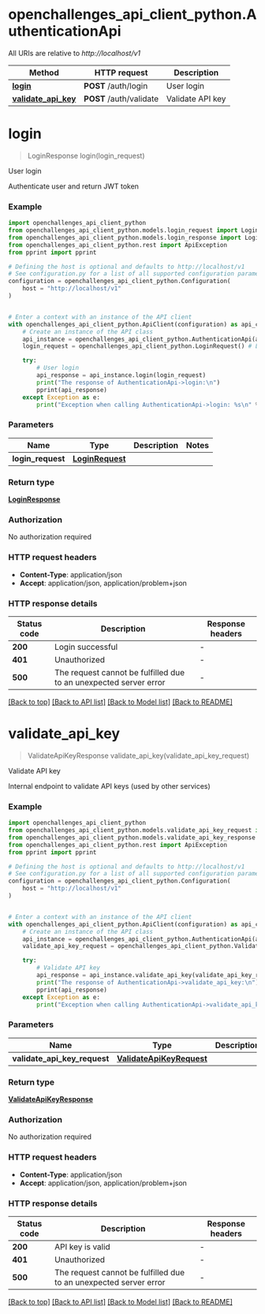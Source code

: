 # openchallenges_api_client_python.AuthenticationApi

All URIs are relative to _http://localhost/v1_

| Method                                                        | HTTP request            | Description      |
| ------------------------------------------------------------- | ----------------------- | ---------------- |
| [**login**](AuthenticationApi.md#login)                       | **POST** /auth/login    | User login       |
| [**validate_api_key**](AuthenticationApi.md#validate_api_key) | **POST** /auth/validate | Validate API key |

# **login**

> LoginResponse login(login_request)

User login

Authenticate user and return JWT token

### Example

```python
import openchallenges_api_client_python
from openchallenges_api_client_python.models.login_request import LoginRequest
from openchallenges_api_client_python.models.login_response import LoginResponse
from openchallenges_api_client_python.rest import ApiException
from pprint import pprint

# Defining the host is optional and defaults to http://localhost/v1
# See configuration.py for a list of all supported configuration parameters.
configuration = openchallenges_api_client_python.Configuration(
    host = "http://localhost/v1"
)


# Enter a context with an instance of the API client
with openchallenges_api_client_python.ApiClient(configuration) as api_client:
    # Create an instance of the API class
    api_instance = openchallenges_api_client_python.AuthenticationApi(api_client)
    login_request = openchallenges_api_client_python.LoginRequest() # LoginRequest |

    try:
        # User login
        api_response = api_instance.login(login_request)
        print("The response of AuthenticationApi->login:\n")
        pprint(api_response)
    except Exception as e:
        print("Exception when calling AuthenticationApi->login: %s\n" % e)
```

### Parameters

| Name              | Type                                | Description | Notes |
| ----------------- | ----------------------------------- | ----------- | ----- |
| **login_request** | [**LoginRequest**](LoginRequest.md) |             |

### Return type

[**LoginResponse**](LoginResponse.md)

### Authorization

No authorization required

### HTTP request headers

- **Content-Type**: application/json
- **Accept**: application/json, application/problem+json

### HTTP response details

| Status code | Description                                                       | Response headers |
| ----------- | ----------------------------------------------------------------- | ---------------- |
| **200**     | Login successful                                                  | -                |
| **401**     | Unauthorized                                                      | -                |
| **500**     | The request cannot be fulfilled due to an unexpected server error | -                |

[[Back to top]](#) [[Back to API list]](../README.md#documentation-for-api-endpoints) [[Back to Model list]](../README.md#documentation-for-models) [[Back to README]](../README.md)

# **validate_api_key**

> ValidateApiKeyResponse validate_api_key(validate_api_key_request)

Validate API key

Internal endpoint to validate API keys (used by other services)

### Example

```python
import openchallenges_api_client_python
from openchallenges_api_client_python.models.validate_api_key_request import ValidateApiKeyRequest
from openchallenges_api_client_python.models.validate_api_key_response import ValidateApiKeyResponse
from openchallenges_api_client_python.rest import ApiException
from pprint import pprint

# Defining the host is optional and defaults to http://localhost/v1
# See configuration.py for a list of all supported configuration parameters.
configuration = openchallenges_api_client_python.Configuration(
    host = "http://localhost/v1"
)


# Enter a context with an instance of the API client
with openchallenges_api_client_python.ApiClient(configuration) as api_client:
    # Create an instance of the API class
    api_instance = openchallenges_api_client_python.AuthenticationApi(api_client)
    validate_api_key_request = openchallenges_api_client_python.ValidateApiKeyRequest() # ValidateApiKeyRequest |

    try:
        # Validate API key
        api_response = api_instance.validate_api_key(validate_api_key_request)
        print("The response of AuthenticationApi->validate_api_key:\n")
        pprint(api_response)
    except Exception as e:
        print("Exception when calling AuthenticationApi->validate_api_key: %s\n" % e)
```

### Parameters

| Name                         | Type                                                  | Description | Notes |
| ---------------------------- | ----------------------------------------------------- | ----------- | ----- |
| **validate_api_key_request** | [**ValidateApiKeyRequest**](ValidateApiKeyRequest.md) |             |

### Return type

[**ValidateApiKeyResponse**](ValidateApiKeyResponse.md)

### Authorization

No authorization required

### HTTP request headers

- **Content-Type**: application/json
- **Accept**: application/json, application/problem+json

### HTTP response details

| Status code | Description                                                       | Response headers |
| ----------- | ----------------------------------------------------------------- | ---------------- |
| **200**     | API key is valid                                                  | -                |
| **401**     | Unauthorized                                                      | -                |
| **500**     | The request cannot be fulfilled due to an unexpected server error | -                |

[[Back to top]](#) [[Back to API list]](../README.md#documentation-for-api-endpoints) [[Back to Model list]](../README.md#documentation-for-models) [[Back to README]](../README.md)
